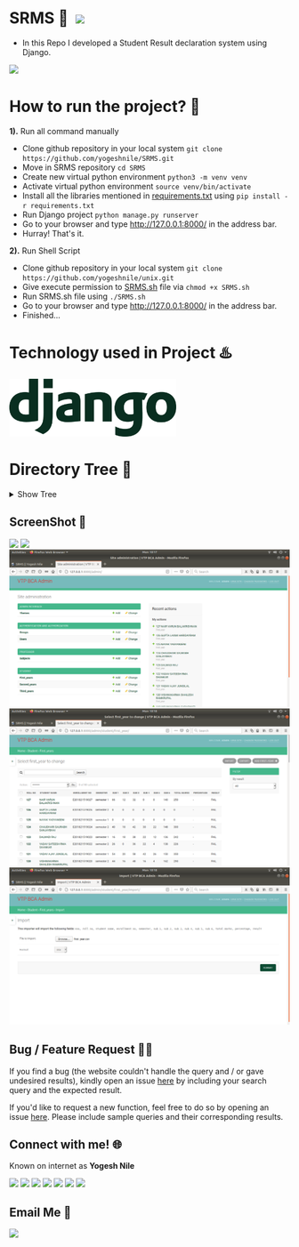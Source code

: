 # SRMS :notebook: &nbsp;[![](https://camo.githubusercontent.com/17fa56d1fbad7bb4082c9711a77b984b85e79446/68747470733a2f2f696d672e736869656c64732e696f2f62616467652f507974686f6e2d332e362d627269676874677265656e2e737667)](https://python.org)

 - In this Repo I developed a Student Result declaration system using Django.

[![](https://camo.githubusercontent.com/2fb0723ef80f8d87a51218680e209c66f213edf8/68747470733a2f2f666f7274686562616467652e636f6d2f696d616765732f6261646765732f6d6164652d776974682d707974686f6e2e737667)](https://python.org)

# How to run the project? :thinking:
**1).** Run all command manually
  - Clone github repository in your local system  `git clone https://github.com/yogeshnile/SRMS.git`
  - Move in SRMS repository  `cd SRMS`
  - Create new virtual python environment  `python3 -m venv venv`
  - Activate virtual python environment  `source venv/bin/activate`
  - Install all the libraries mentioned in [requirements.txt](https://github.com/yogeshnile/SRMS/blob/master/requirements.txt)  using  `pip install -r requirements.txt`
  - Run Django project  `python manage.py runserver`
  - Go to your browser and type http://127.0.0.1:8000/ in the address bar.
  - Hurray! That's it. <br>


**2).** Run Shell Script
  - Clone github repository in your local system  `git clone https://github.com/yogeshnile/unix.git`
  - Give execute permission to [SRMS.sh](https://github.com/yogeshnile/unix/blob/master/SRMS.sh) file via  `chmod +x SRMS.sh`
  - Run SRMS.sh file using `./SRMS.sh`
  - Go to your browser and type http://127.0.0.1:8000/ in the address bar.
  - Finished...

# Technology used in Project :hotsprings:
<img target="_blank" src="https://github.com/yogeshnile/technology/blob/master/django.png" width="300">

# Directory Tree :cactus:
<details><summary>Show Tree</summary>
  
  ```bash
  .
├── db.sqlite3
├── first_year.csv
├── Images
│   ├── 1.png
│   ├── 2.png
│   ├── 3.png
│   ├── 4.png
│   └── 5.png
├── LICENSE
├── manage.py
├── professor
│   ├── admin.py
│   ├── apps.py
│   ├── __init__.py
│   ├── migrations
│   │   ├── 0001_initial.py
│   │   ├── 0002_auto_20200921_1310.py
│   │   ├── 0003_auto_20200921_1510.py
│   │   ├── __init__.py
│   │   └── __pycache__
│   │       ├── 0001_initial.cpython-36.pyc
│   │       ├── 0002_auto_20200921_1310.cpython-36.pyc
│   │       ├── 0003_auto_20200921_1510.cpython-36.pyc
│   │       └── __init__.cpython-36.pyc
│   ├── models.py
│   ├── __pycache__
│   │   ├── admin.cpython-36.pyc
│   │   ├── apps.cpython-36.pyc
│   │   ├── __init__.cpython-36.pyc
│   │   ├── models.cpython-36.pyc
│   │   ├── urls.cpython-36.pyc
│   │   └── views.cpython-36.pyc
│   ├── tests.py
│   ├── urls.py
│   └── views.py
├── README.md
├── requirements.txt
├── second_year.csv
├── srms
│   ├── asgi.py
│   ├── __init__.py
│   ├── __pycache__
│   │   ├── __init__.cpython-36.pyc
│   │   ├── settings.cpython-36.pyc
│   │   ├── urls.cpython-36.pyc
│   │   └── wsgi.cpython-36.pyc
│   ├── settings.py
│   ├── urls.py
│   └── wsgi.py
├── static
│   ├── 404
│   │   ├── main.scss
│   │   ├── style.css
│   │   └── style.css.map
│   ├── css
│   │   ├── animate-css
│   │   │   └── animate.min.css
│   │   ├── bootstrap.css
│   │   ├── bootstrap.min.css
│   │   ├── font-awesome.css
│   │   ├── font-awesome.min.css
│   │   ├── lobipanel
│   │   │   ├── lobipanel.css
│   │   │   └── lobipanel.min.css
│   │   ├── main2.css
│   │   ├── main.css
│   │   ├── prism
│   │   │   └── prism.css
│   │   └── util.css
│   ├── fonts
│   │   ├── font-awesome-4.7.0
│   │   │   ├── css
│   │   │   │   ├── font-awesome.css
│   │   │   │   └── font-awesome.min.css
│   │   │   ├── fonts
│   │   │   │   ├── FontAwesome.otf
│   │   │   │   ├── fontawesome-webfont.eot
│   │   │   │   ├── fontawesome-webfont.svg
│   │   │   │   ├── fontawesome-webfont.ttf
│   │   │   │   ├── fontawesome-webfont.woff
│   │   │   │   └── fontawesome-webfont.woff2
│   │   │   ├── HELP-US-OUT.txt
│   │   │   ├── less
│   │   │   │   ├── animated.less
│   │   │   │   ├── bordered-pulled.less
│   │   │   │   ├── core.less
│   │   │   │   ├── fixed-width.less
│   │   │   │   ├── font-awesome.less
│   │   │   │   ├── icons.less
│   │   │   │   ├── larger.less
│   │   │   │   ├── list.less
│   │   │   │   ├── mixins.less
│   │   │   │   ├── path.less
│   │   │   │   ├── rotated-flipped.less
│   │   │   │   ├── screen-reader.less
│   │   │   │   ├── stacked.less
│   │   │   │   └── variables.less
│   │   │   └── scss
│   │   │       ├── _animated.scss
│   │   │       ├── _bordered-pulled.scss
│   │   │       ├── _core.scss
│   │   │       ├── _fixed-width.scss
│   │   │       ├── font-awesome.scss
│   │   │       ├── _icons.scss
│   │   │       ├── _larger.scss
│   │   │       ├── _list.scss
│   │   │       ├── _mixins.scss
│   │   │       ├── _path.scss
│   │   │       ├── _rotated-flipped.scss
│   │   │       ├── _screen-reader.scss
│   │   │       ├── _stacked.scss
│   │   │       └── _variables.scss
│   │   ├── iconic
│   │   │   ├── css
│   │   │   │   ├── material-design-iconic-font.css
│   │   │   │   └── material-design-iconic-font.min.css
│   │   │   └── fonts
│   │   │       ├── Material-Design-Iconic-Font.eot
│   │   │       ├── Material-Design-Iconic-Font.svg
│   │   │       ├── Material-Design-Iconic-Font.ttf
│   │   │       ├── Material-Design-Iconic-Font.woff
│   │   │       └── Material-Design-Iconic-Font.woff2
│   │   ├── Linearicons-Free-v1.0.0
│   │   │   ├── icon-font.min.css
│   │   │   └── WebFont
│   │   │       ├── Linearicons-Free.eot
│   │   │       ├── Linearicons-Free.svg
│   │   │       ├── Linearicons-Free.ttf
│   │   │       ├── Linearicons-Free.woff
│   │   │       └── Linearicons-Free.woff2
│   │   ├── poppins
│   │   │   ├── Poppins-BlackItalic.ttf
│   │   │   ├── Poppins-Black.ttf
│   │   │   ├── Poppins-BoldItalic.ttf
│   │   │   ├── Poppins-Bold.ttf
│   │   │   ├── Poppins-ExtraBoldItalic.ttf
│   │   │   ├── Poppins-ExtraBold.ttf
│   │   │   ├── Poppins-ExtraLightItalic.ttf
│   │   │   ├── Poppins-ExtraLight.ttf
│   │   │   ├── Poppins-Italic.ttf
│   │   │   ├── Poppins-LightItalic.ttf
│   │   │   ├── Poppins-Light.ttf
│   │   │   ├── Poppins-MediumItalic.ttf
│   │   │   ├── Poppins-Medium.ttf
│   │   │   ├── Poppins-Regular.ttf
│   │   │   ├── Poppins-SemiBoldItalic.ttf
│   │   │   ├── Poppins-SemiBold.ttf
│   │   │   ├── Poppins-ThinItalic.ttf
│   │   │   └── Poppins-Thin.ttf
│   │   └── ubuntu
│   │       ├── Ubuntu-BoldItalic.ttf
│   │       ├── Ubuntu-Bold.ttf
│   │       ├── Ubuntu-Italic.ttf
│   │       ├── Ubuntu-LightItalic.ttf
│   │       ├── Ubuntu-Light.ttf
│   │       ├── Ubuntu-MediumItalic.ttf
│   │       ├── Ubuntu-Medium.ttf
│   │       ├── Ubuntu-Regular.ttf
│   │       └── UFL.txt
│   ├── images
│   │   └── icons
│   │       ├── index.ico
│   │       └── login.ico
│   ├── index
│   │   ├── css
│   │   │   ├── main.css
│   │   │   └── util.css
│   │   ├── fonts
│   │   │   ├── font-awesome-4.7.0
│   │   │   │   ├── css
│   │   │   │   │   ├── font-awesome.css
│   │   │   │   │   └── font-awesome.min.css
│   │   │   │   ├── fonts
│   │   │   │   │   ├── FontAwesome.otf
│   │   │   │   │   ├── fontawesome-webfont.eot
│   │   │   │   │   ├── fontawesome-webfont.svg
│   │   │   │   │   ├── fontawesome-webfont.ttf
│   │   │   │   │   ├── fontawesome-webfont.woff
│   │   │   │   │   └── fontawesome-webfont.woff2
│   │   │   │   ├── HELP-US-OUT.txt
│   │   │   │   ├── less
│   │   │   │   │   ├── animated.less
│   │   │   │   │   ├── bordered-pulled.less
│   │   │   │   │   ├── core.less
│   │   │   │   │   ├── fixed-width.less
│   │   │   │   │   ├── font-awesome.less
│   │   │   │   │   ├── icons.less
│   │   │   │   │   ├── larger.less
│   │   │   │   │   ├── list.less
│   │   │   │   │   ├── mixins.less
│   │   │   │   │   ├── path.less
│   │   │   │   │   ├── rotated-flipped.less
│   │   │   │   │   ├── screen-reader.less
│   │   │   │   │   ├── stacked.less
│   │   │   │   │   └── variables.less
│   │   │   │   └── scss
│   │   │   │       ├── _animated.scss
│   │   │   │       ├── _bordered-pulled.scss
│   │   │   │       ├── _core.scss
│   │   │   │       ├── _fixed-width.scss
│   │   │   │       ├── font-awesome.scss
│   │   │   │       ├── _icons.scss
│   │   │   │       ├── _larger.scss
│   │   │   │       ├── _list.scss
│   │   │   │       ├── _mixins.scss
│   │   │   │       ├── _path.scss
│   │   │   │       ├── _rotated-flipped.scss
│   │   │   │       ├── _screen-reader.scss
│   │   │   │       ├── _stacked.scss
│   │   │   │       └── _variables.scss
│   │   │   ├── iconic
│   │   │   │   ├── css
│   │   │   │   │   ├── material-design-iconic-font.css
│   │   │   │   │   └── material-design-iconic-font.min.css
│   │   │   │   └── fonts
│   │   │   │       ├── Material-Design-Iconic-Font.eot
│   │   │   │       ├── Material-Design-Iconic-Font.svg
│   │   │   │       ├── Material-Design-Iconic-Font.ttf
│   │   │   │       ├── Material-Design-Iconic-Font.woff
│   │   │   │       └── Material-Design-Iconic-Font.woff2
│   │   │   └── montserrat
│   │   │       ├── Montserrat-BlackItalic.ttf
│   │   │       ├── Montserrat-Black.ttf
│   │   │       ├── Montserrat-BoldItalic.ttf
│   │   │       ├── Montserrat-Bold.ttf
│   │   │       ├── Montserrat-ExtraBoldItalic.ttf
│   │   │       ├── Montserrat-ExtraBold.ttf
│   │   │       ├── Montserrat-ExtraLightItalic.ttf
│   │   │       ├── Montserrat-ExtraLight.ttf
│   │   │       ├── Montserrat-Italic.ttf
│   │   │       ├── Montserrat-LightItalic.ttf
│   │   │       ├── Montserrat-Light.ttf
│   │   │       ├── Montserrat-MediumItalic.ttf
│   │   │       ├── Montserrat-Medium.ttf
│   │   │       ├── Montserrat-Regular.ttf
│   │   │       ├── Montserrat-SemiBoldItalic.ttf
│   │   │       ├── Montserrat-SemiBold.ttf
│   │   │       ├── Montserrat-ThinItalic.ttf
│   │   │       ├── Montserrat-Thin.ttf
│   │   │       └── OFL.txt
│   │   ├── images
│   │   │   ├── bg-01.jpg
│   │   │   ├── icons
│   │   │   │   └── favicon.ico
│   │   │   └── img-01.png
│   │   ├── js
│   │   │   └── main.js
│   │   └── vendor
│   │       ├── animate
│   │       │   └── animate.css
│   │       ├── animsition
│   │       │   ├── css
│   │       │   │   ├── animsition.css
│   │       │   │   └── animsition.min.css
│   │       │   └── js
│   │       │       ├── animsition.js
│   │       │       └── animsition.min.js
│   │       ├── bootstrap
│   │       │   ├── css
│   │       │   │   ├── bootstrap.css
│   │       │   │   ├── bootstrap.css.map
│   │       │   │   ├── bootstrap-grid.css
│   │       │   │   ├── bootstrap-grid.css.map
│   │       │   │   ├── bootstrap-grid.min.css
│   │       │   │   ├── bootstrap-grid.min.css.map
│   │       │   │   ├── bootstrap.min.css
│   │       │   │   ├── bootstrap.min.css.map
│   │       │   │   ├── bootstrap-reboot.css
│   │       │   │   ├── bootstrap-reboot.css.map
│   │       │   │   ├── bootstrap-reboot.min.css
│   │       │   │   └── bootstrap-reboot.min.css.map
│   │       │   └── js
│   │       │       ├── bootstrap.js
│   │       │       ├── bootstrap.min.js
│   │       │       ├── popper.js
│   │       │       ├── popper.min.js
│   │       │       └── tooltip.js
│   │       ├── countdowntime
│   │       │   └── countdowntime.js
│   │       ├── css-hamburgers
│   │       │   ├── hamburgers.css
│   │       │   └── hamburgers.min.css
│   │       ├── daterangepicker
│   │       │   ├── daterangepicker.css
│   │       │   ├── daterangepicker.js
│   │       │   ├── moment.js
│   │       │   └── moment.min.js
│   │       ├── jquery
│   │       │   └── jquery-3.2.1.min.js
│   │       ├── noui
│   │       │   ├── nouislider.css
│   │       │   ├── nouislider.js
│   │       │   ├── nouislider.min.css
│   │       │   └── nouislider.min.js
│   │       ├── perfect-scrollbar
│   │       │   ├── perfect-scrollbar.css
│   │       │   └── perfect-scrollbar.min.js
│   │       └── select2
│   │           ├── select2.css
│   │           ├── select2.js
│   │           ├── select2.min.css
│   │           └── select2.min.js
│   ├── js
│   │   ├── bootstrap
│   │   │   ├── bootstrap.js
│   │   │   └── bootstrap.min.js
│   │   ├── iscroll
│   │   │   └── iscroll.js
│   │   ├── jquery
│   │   │   ├── jquery-2.2.4.js
│   │   │   └── jquery-2.2.4.min.js
│   │   ├── lobipanel
│   │   │   ├── lobipanel.js
│   │   │   └── lobipanel.min.js
│   │   ├── main2.js
│   │   ├── main.js
│   │   ├── modernizr
│   │   │   ├── modernizr.js
│   │   │   └── modernizr.min.js
│   │   ├── pace
│   │   │   └── pace.min.js
│   │   └── prism
│   │       ├── prism.js
│   │       ├── prism-line-numbers.js
│   │       └── prism.min.js
│   └── vendor
│       ├── animate
│       │   └── animate.css
│       ├── animsition
│       │   ├── css
│       │   │   ├── animsition.css
│       │   │   └── animsition.min.css
│       │   └── js
│       │       ├── animsition.js
│       │       └── animsition.min.js
│       ├── bootstrap
│       │   ├── css
│       │   │   ├── bootstrap.css
│       │   │   ├── bootstrap.css.map
│       │   │   ├── bootstrap-grid.css
│       │   │   ├── bootstrap-grid.css.map
│       │   │   ├── bootstrap-grid.min.css
│       │   │   ├── bootstrap-grid.min.css.map
│       │   │   ├── bootstrap.min.css
│       │   │   ├── bootstrap.min.css.map
│       │   │   ├── bootstrap-reboot.css
│       │   │   ├── bootstrap-reboot.css.map
│       │   │   ├── bootstrap-reboot.min.css
│       │   │   └── bootstrap-reboot.min.css.map
│       │   └── js
│       │       ├── bootstrap.js
│       │       ├── bootstrap.min.js
│       │       ├── popper.js
│       │       ├── popper.min.js
│       │       └── tooltip.js
│       ├── countdowntime
│       │   └── countdowntime.js
│       ├── css-hamburgers
│       │   ├── hamburgers.css
│       │   └── hamburgers.min.css
│       ├── daterangepicker
│       │   ├── daterangepicker.css
│       │   ├── daterangepicker.js
│       │   ├── moment.js
│       │   └── moment.min.js
│       ├── jquery
│       │   └── jquery-3.2.1.min.js
│       ├── perfect-scrollbar
│       │   ├── perfect-scrollbar.css
│       │   └── perfect-scrollbar.min.js
│       └── select2
│           ├── select2.css
│           ├── select2.js
│           ├── select2.min.css
│           └── select2.min.js
├── student
│   ├── admin.py
│   ├── apps.py
│   ├── forms.py
│   ├── __init__.py
│   ├── migrations
│   │   ├── 0001_initial.py
│   │   ├── 0002_second_year_third_year.py
│   │   ├── 0003_csv.py
│   │   ├── 0004_auto_20200923_1752.py
│   │   ├── __init__.py
│   │   └── __pycache__
│   │       ├── 0001_initial.cpython-36.pyc
│   │       ├── 0002_second_year_third_year.cpython-36.pyc
│   │       ├── 0003_csv.cpython-36.pyc
│   │       ├── 0004_auto_20200923_1752.cpython-36.pyc
│   │       └── __init__.cpython-36.pyc
│   ├── models.py
│   ├── __pycache__
│   │   ├── admin.cpython-36.pyc
│   │   ├── apps.cpython-36.pyc
│   │   ├── forms.cpython-36.pyc
│   │   ├── __init__.cpython-36.pyc
│   │   ├── models.cpython-36.pyc
│   │   ├── urls.cpython-36.pyc
│   │   └── views.cpython-36.pyc
│   ├── tests.py
│   ├── urls.py
│   └── views.py
└── templates
    ├── 404.html
    ├── dashboard.html
    ├── index.html
    ├── login.html
    └── result.html

85 directories, 325 files
  ```
</details>

## ScreenShot :camera_flash:
![](https://github.com/yogeshnile/SRMS/blob/master/Images/1.png)    ![](https://github.com/yogeshnile/SRMS/blob/master/Images/2.png)
![](https://github.com/yogeshnile/SRMS/blob/master/Images/3.png)    ![](https://github.com/yogeshnile/SRMS/blob/master/Images/4.png)
![](https://github.com/yogeshnile/SRMS/blob/master/Images/5.png)

## Bug / Feature Request :man_technologist:
If you find a bug (the website couldn't handle the query and / or gave undesired results), kindly open an issue [here](https://github.com/yogeshnile/SRMS/issues/new) by including your search query and the expected result.

If you'd like to request a new function, feel free to do so by opening an issue [here](https://github.com/yogeshnile/SRMS/issues/new). Please include sample queries and their corresponding results.


## Connect with me! 🌐
Known on internet as **Yogesh Nile**

[![][I_LinkedIn]][LinkedIn]  [![][I_Github]][Github] [![][I_Twitter]][Twitter] [![][I_Telegram]][Telegram] [![][I_Instagram]][Instagram]  [![][I_Instagram Personal]][Instagram Personal]   [![][I_discord]][discord]

## Email Me :e-mail:

[![][I_Email]][E-mail]


[LinkedIn]: https://bit.ly/2Ky3ho6
[Github]: https://bit.ly/2yoggit
[Twitter]: https://bit.ly/3dbLJLC
[Telegram]: https://t.me/yogeshnile
[Instagram]: https://bit.ly/3b9Qeo4
[Instagram Personal]: https://bit.ly/32SXHV0
[E-mail]: mailto:yogeshnile.work4u@gmail.com
[discord]: https://discord.gg/R2ug3gR

[I_discord]: https://img.icons8.com/bubbles/100/000000/discord-logo.png
[I_LinkedIn]: https://img.icons8.com/bubbles/100/000000/linkedin.png
[I_Github]: https://img.icons8.com/bubbles/100/000000/github.png
[I_Twitter]: https://img.icons8.com/bubbles/100/000000/twitter.png
[I_Telegram]: https://img.icons8.com/bubbles/100/000000/telegram-app.png
[I_Instagram]: https://img.icons8.com/bubbles/100/000000/instagram-new.png
[I_Instagram Personal]: https://img.icons8.com/bubbles/100/000000/instagram.png
[I_Email]: https://img.icons8.com/bubbles/100/000000/secured-letter.png

